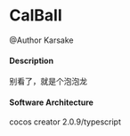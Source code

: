 # CalBall

@Author Karsake
#### Description
别看了，就是个泡泡龙

#### Software Architecture
cocos creator 2.0.9/typescript
